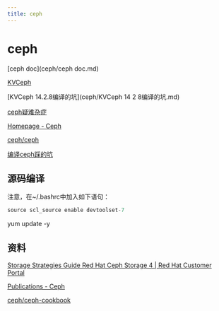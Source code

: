 ```yaml
---
title: ceph
---
```


# ceph

[ceph doc](ceph/ceph doc.md)

[KVCeph](ceph/KVCeph.md)

[KVCeph 14.2.8编译的坑](ceph/KVCeph 14 2 8编译的坑.md)

[ceph疑难杂症](ceph/ceph疑难杂症.md)

[Homepage - Ceph](https://ceph.com/)

[ceph/ceph](https://github.com/ceph/ceph)

[编译ceph踩的坑](ceph/编译ceph踩的坑.md)

## 源码编译

[](https://arthurchiao.github.io/blog/build-ceph/)

注意，在~/.bashrc中加入如下语句：

```cpp
source scl_source enable devtoolset-7
```

yum update -y

## 资料

[Storage Strategies Guide Red Hat Ceph Storage 4 | Red Hat Customer Portal](https://access.redhat.com/documentation/en-us/red_hat_ceph_storage/4/html/storage_strategies_guide/index)

[Publications - Ceph](https://ceph.io/publications/)

[ceph/ceph-cookbook](https://github.com/ceph/ceph-cookbook)